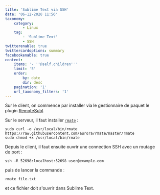```yaml
---
title: 'Sublime Text via SSH'
date: '06-12-2020 11:56'
taxonomy:
    category:
        - Linux
    tag:
        - 'Sublime Text'
        - SSH
twitterenable: true
twittercardoptions: summary
facebookenable: true
content:
    items: '- ''@self.children'''
    limit: '5'
    order:
        by: date
        dir: desc
    pagination: '1'
    url_taxonomy_filters: '1'
---
```


Sur le client, on commence par installer via le gestionnaire de paquet le plugin [RemoteSubl](https://github.com/randy3k/RemoteSubl).

Sur le serveur, il faut installer [`rmate`](https://github.com/aurora/rmate)&nbsp;:

```shell
sudo curl -o /usr/local/bin/rmate https://raw.githubusercontent.com/aurora/rmate/master/rmate
sudo chmod +x /usr/local/bin/rmate
```

Depuis le client, il faut ensuite ouvrir une connection SSH avec un routage de port&nbsp;:

```shell
ssh -R 52698:localhost:52698 user@example.com
```

puis de lancer la commande&nbsp;:

```shell
rmate file.txt
```

et ce fichier doit s'ouvrir dans Sublime Text.